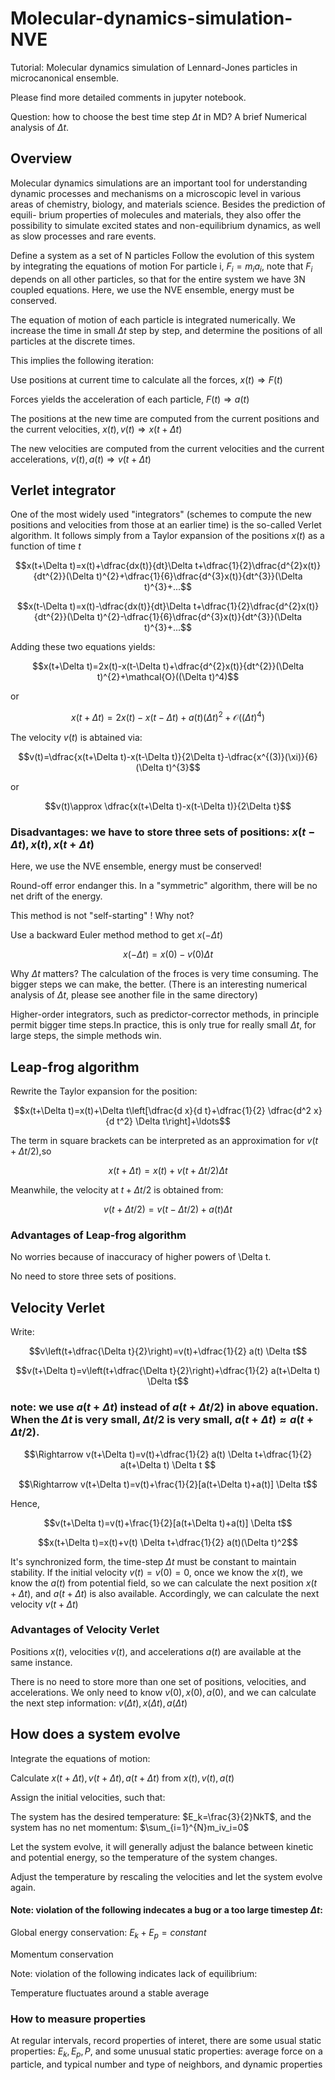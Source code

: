 # Molecular-dynamics-simulation-NVE
Tutorial: Molecular dynamics simulation of Lennard-Jones particles in microcanonical ensemble.

Please find more detailed comments in jupyter notebook.

Question: how to choose the best time step $\Delta t$ in MD? A brief Numerical analysis of $\Delta t$.


## Overview

Molecular dynamics simulations are an important tool for understanding dynamic processes and mechanisms on a microscopic level in various areas of chemistry, biology, and materials science. Besides the prediction of equili- brium properties of molecules and materials, they also offer the possibility to simulate excited states and non-equilibrium dynamics, as well as slow processes and rare events.

Define a system as a set of N particles
Follow the evolution of this system by integrating the equations of motion
For particle i, $F_i=m_ia_i$, note that $F_i$ depends on all other particles, so that for the entire system we have 3N coupled equations.
Here, we use the NVE ensemble, energy must be conserved.

The equation of motion of each particle is integrated numerically. We increase the time in small $\Delta t$ step by step, and determine the positions of all particles at the discrete times.

This implies the following iteration:

Use positions at current time to calculate all the forces, $x(t) \Rightarrow F(t)$

Forces yields the acceleration of each particle, $F(t) \Rightarrow a(t)$

The positions at the new time are computed from the current positions and the current velocities, $x(t),v(t) \Rightarrow x(t+\Delta t)$

The new velocities are computed from the current velocities and the current accelerations, $v(t),a(t) \Rightarrow v(t+\Delta t)$

## Verlet integrator

One of the most widely used "integrators" (schemes to compute the new positions and velocities from those at an earlier time) is the so-called Verlet algorithm. It follows simply from a Taylor expansion of the positions $x(t)$ as a function of time $t$


$$x(t+\Delta t)=x(t)+\dfrac{dx(t)}{dt}\Delta t+\dfrac{1}{2}\dfrac{d^{2}x(t)}{dt^{2}}(\Delta t)^{2}+\dfrac{1}{6}\dfrac{d^{3}x(t)}{dt^{3}}(\Delta t)^{3}+...$$

$$x(t-\Delta t)=x(t)-\dfrac{dx(t)}{dt}\Delta t+\dfrac{1}{2}\dfrac{d^{2}x(t)}{dt^{2}}(\Delta t)^{2}-\dfrac{1}{6}\dfrac{d^{3}x(t)}{dt^{3}}(\Delta t)^{3}+...$$

Adding these two equations yields:

$$x(t+\Delta t)=2x(t)-x(t-\Delta t)+\dfrac{d^{2}x(t)}{dt^{2}}(\Delta t)^{2}+\mathcal{O}((\Delta t)^4)$$

or

$$x(t+\Delta t)=2x(t)-x(t-\Delta t)+a(t)(\Delta t)^{2}+\mathcal{O}((\Delta t)^4)$$

The velocity $v(t)$ is abtained via:

$$v(t)=\dfrac{x(t+\Delta t)-x(t-\Delta t)}{2\Delta t}-\dfrac{x^{(3)}(\xi)}{6}(\Delta t)^{3}$$

or 

$$v(t)\approx \dfrac{x(t+\Delta t)-x(t-\Delta t)}{2\Delta t}$$

### Disadvantages: we have to store three sets of positions: $x(t-\Delta t), x(t), x(t+\Delta t)$

Here, we use the NVE ensemble, energy must be conserved!

Round-off error endanger this. In a "symmetric" algorithm, there will be no net drift of the energy.

This method is not "self-starting" ! Why not?

Use a backward Euler method method to get $x(-\Delta t)$

$$x(-\Delta t)=x(0)-v(0)\Delta t$$

Why $\Delta t$ matters? The calculation of the froces is very time consuming. The bigger steps we can make, the better. (There is an interesting numerical analysis of $\Delta t$, please see another file in the same directory)

Higher-order integrators, such as predictor-corrector methods, in principle permit bigger time steps.In practice, this is only true for really small $\Delta t$, for large steps, the simple methods win.

## Leap-frog algorithm

Rewrite the Taylor expansion for the position:

$$x(t+\Delta t)=x(t)+\Delta t\left[\dfrac{d x}{d t}+\dfrac{1}{2} \dfrac{d^2 x}{d t^2} \Delta t\right]+\ldots$$

The term in square brackets can be interpreted as an approximation for $v(t+\Delta t/2)$,so

$$x(t+\Delta t)=x(t)+v(t+\Delta t / 2) \Delta t$$

Meanwhile, the velocity at $t+\Delta t/2$ is obtained from:

$$v(t+\Delta t / 2)=v(t-\Delta t / 2)+a(t) \Delta t$$

### Advantages of Leap-frog algorithm

No worries because of inaccuracy of higher powers of \Delta t.

No need to store three sets of positions.

## Velocity Verlet

Write:

$$v\left(t+\dfrac{\Delta t}{2}\right)=v(t)+\dfrac{1}{2} a(t) \Delta t$$

$$v(t+\Delta t)=v\left(t+\dfrac{\Delta t}{2}\right)+\dfrac{1}{2} a(t+\Delta t) \Delta t$$

### note: we use $a(t+\Delta t)$ instead of $a(t+\Delta t/2)$ in above equation. When the $\Delta t$ is very small, $\Delta t/2$ is very small, $a(t+\Delta t) \approx a(t+\Delta t/2)$.

$$\Rightarrow v(t+\Delta t)=v(t)+\dfrac{1}{2} a(t) \Delta t+\dfrac{1}{2} a(t+\Delta t) \Delta t $$

$$\Rightarrow v(t+\Delta t)=v(t)+\frac{1}{2}[a(t+\Delta t)+a(t)] \Delta t$$


Hence,

$$v(t+\Delta t)=v(t)+\frac{1}{2}[a(t+\Delta t)+a(t)] \Delta t$$

$$x(t+\Delta t)=x(t)+v(t) \Delta t+\dfrac{1}{2} a(t)(\Delta t)^2$$

It's synchronized form, the time-step $\Delta t$ must be constant to maintain stability. If the initial velocity $v(t)=v(0)=0$, once we know the $x(t)$, we know the $a(t)$ from potential field, so we can calculate the next position $x(t+\Delta t)$, and $a(t+\Delta t)$ is also available. Accordingly, we can calculate the next velocity $v(t+\Delta t)$


### Advantages of Velocity Verlet

Positions $x(t)$, velocities $v(t)$, and accelerations $a(t)$ are available at the same instance.

There is no need to store more than one set of positions, velocities, and accelerations. We only need to know $v(0), x(0),a(0)$, and we can calculate the next step information: $v(\Delta t), x(\Delta t), a(\Delta t)$

## How does a system evolve

Integrate the equations of motion:

Calculate ${x(t+\Delta t),v(t+\Delta t), a(t+\Delta t)}$ from ${x(t),v(t), a(t)}$ 

Assign the initial velocities, such that:

The system has the desired temperature: $E_k=\frac{3}{2}NkT$, and the system has no net momentum: $\sum_{i=1}^{N}m_iv_i=0$

Let the system evolve, it will generally adjust the balance between kinetic and potential energy, so the temperature of the system changes.

Adjust the temperature by rescaling the velocities and let the system evolve again.

#### Note: violation of the following indecates a bug or a too large timestep $\Delta t$:

Global energy conservation: $E_k+E_p=constant$

Momentum conservation

Note: violation of the following indicates lack of equilibrium: 

Temperature fluctuates around a stable average

### How to measure properties

At regular intervals, record properties of interet, there are some usual static properties: $E_k, E_p, P$, and some unusual static properties: average force on a particle, and typical number and type of neighbors, and dynamic properties
















